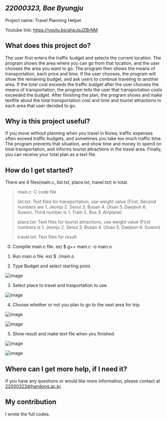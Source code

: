 ## _22000323, Bae Byungju_

Project name: Travel Planning Helper

Youtube link: https://youtu.be/ahpJqJZBrNM

## What does this project do?
The user first enters the traffic budget and selects the current location. The program shows the area where you can go from that location, and the user chooses the area you want to go. The program then shows the means of transportation, each price and time. If the user chooses, the program will show the remaining budget, and ask users to continue traveling to another area. If the total cost exceeds the traffic budget after the user chooses the means of transportation, the program tells the user that transportation costs exceeded the budget. After finishing the plan, the program shows and make textfile about the total transportation cost and time and tourist attractions in each area that user decided to go.

## Why is this project useful?
If you move without planning when you travel in Korea, traffic expenses often exceed traffic budgets, and sometimes you take too much traffic time. The program prevents that situation, and show time and money to spend on total transportation, and informs tourist attractions in the travel area. Finally, you can receive your total plan as a text file.

## How do I get started?
There are 4 files(main.c, list.txt, place.txt, travel.txt) in total.
> main.c: C code file
> 
> list.txt: Text files for transportation, use weight value (First, Second numbers are 1. Jeonju 2. Seoul 3. Busan 4. Ulsan 5. Daejeon 6. Suwon. Third number is 1. Train 2. Bus 3. Airplane)
> 
> place.txt: Text files for tourist attractions, use weight value (First numbers is 1. Jeonju 2. Seoul 3. Busan 4. Ulsan 5. Daejeon 6. Suwon)
> 
> travel.txt: Text files for result

0. Complile main.c file.
ex) $ g++ main.c -o main.o

1. Run main.o file.
ex) $ ./main.o

2. Type Budget and select starting point.

![image](https://user-images.githubusercontent.com/103616973/172415349-1d6893a4-264e-4545-b1e1-cf1a699233bd.png)


3. Select place to travel and trasportation to use.

![image](https://user-images.githubusercontent.com/103616973/172416038-03d6da83-b2ce-483b-b67c-92d4d9b27190.png)

4. Choose whether or not you plan to go to the next area for trip.

![image](https://user-images.githubusercontent.com/103616973/172417122-76e6ea37-9abb-422b-a83f-6e6ba49c49a2.png)

![image](https://user-images.githubusercontent.com/103616973/172417306-891fe5fb-d3e8-43c3-aa0b-7b935e604c0e.png)

5. Show result and make text file when you finished.

![image](https://user-images.githubusercontent.com/103616973/172417623-12cda5c2-dc21-4f89-ab4c-f69f19b481d8.png)

![image](https://user-images.githubusercontent.com/103616973/172417755-74835d73-2f27-424a-a41c-1c92fc69613d.png)

## Where can I get more help, if I need it?

If you have any questions or would like more information, please contact at 22000323@handong.ac.kr.

## My contribution

I wrote the full codes.
